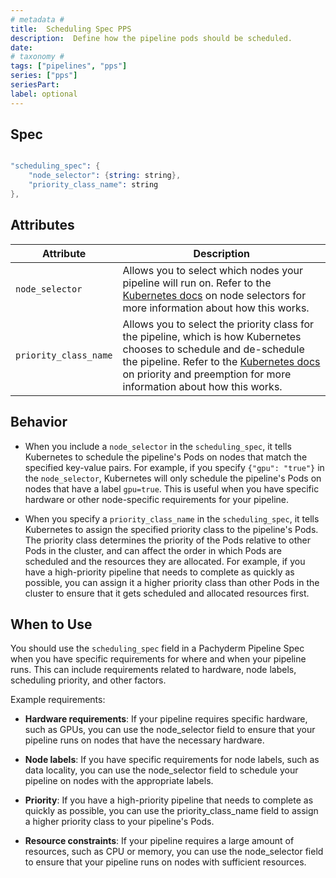 ```yaml
---
# metadata # 
title:  Scheduling Spec PPS
description:  Define how the pipeline pods should be scheduled.
date: 
# taxonomy #
tags: ["pipelines", "pps"]
series: ["pps"]
seriesPart:
label: optional
---
```



## Spec 

```s

"scheduling_spec": {
    "node_selector": {string: string},
    "priority_class_name": string
},

```

## Attributes 

|Attribute| Description|
|-|-|
|`node_selector`|Allows you to select which nodes your pipeline will run on. Refer to the [Kubernetes docs](https://kubernetes.io/docs/concepts/scheduling-eviction/assign-pod-node/#nodeselector) on node selectors for more information about how this works.|
|`priority_class_name`|Allows you to select the priority class for the pipeline, which is how Kubernetes chooses to schedule and de-schedule the pipeline. Refer to the [Kubernetes docs](https://kubernetes.io/docs/concepts/scheduling-eviction/pod-priority-preemption/#priorityclass) on priority and preemption for more information about how this works.|

## Behavior 

- When you include a `node_selector` in the `scheduling_spec`, it tells Kubernetes to schedule the pipeline's Pods on nodes that match the specified key-value pairs. For example, if you specify `{"gpu": "true"}` in the `node_selector`, Kubernetes will only schedule the pipeline's Pods on nodes that have a label `gpu=true`. This is useful when you have specific hardware or other node-specific requirements for your pipeline.

- When you specify a `priority_class_name` in the `scheduling_spec`, it tells Kubernetes to assign the specified priority class to the pipeline's Pods. The priority class determines the priority of the Pods relative to other Pods in the cluster, and can affect the order in which Pods are scheduled and the resources they are allocated. For example, if you have a high-priority pipeline that needs to complete as quickly as possible, you can assign it a higher priority class than other Pods in the cluster to ensure that it gets scheduled and allocated resources first.

## When to Use

You should use the `scheduling_spec` field in a Pachyderm Pipeline Spec when you have specific requirements for where and when your pipeline runs. This can include requirements related to hardware, node labels, scheduling priority, and other factors.

Example requirements:

- **Hardware requirements**: If your pipeline requires specific hardware, such as GPUs, you can use the node_selector field to ensure that your pipeline runs on nodes that have the necessary hardware.

- **Node labels**: If you have specific requirements for node labels, such as data locality, you can use the node_selector field to schedule your pipeline on nodes with the appropriate labels.

- **Priority**: If you have a high-priority pipeline that needs to complete as quickly as possible, you can use the priority_class_name field to assign a higher priority class to your pipeline's Pods.

- **Resource constraints**: If your pipeline requires a large amount of resources, such as CPU or memory, you can use the node_selector field to ensure that your pipeline runs on nodes with sufficient resources.